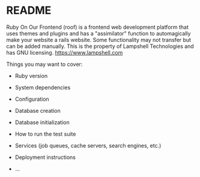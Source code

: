 # README
Ruby On Our Frontend (roof) is a frontend web development platform that uses themes and plugins and has a "assimilator" function to automagically
make your website a rails website. Some functionality may not transfer but can be added manually. This is the property of Lampshell Technologies and has GNU licensing. https://www.lampshell.com 

Things you may want to cover:

* Ruby version

* System dependencies

* Configuration

* Database creation

* Database initialization

* How to run the test suite

* Services (job queues, cache servers, search engines, etc.)

* Deployment instructions

* ...
